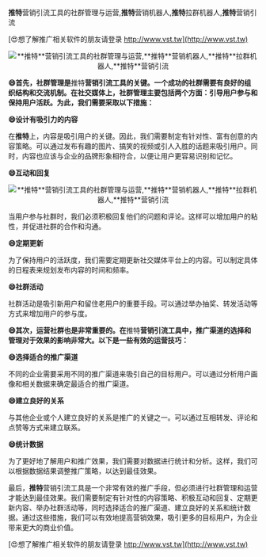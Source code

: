**推特**营销引流工具的社群管理与运营,**推特**营销机器人,**推特**拉群机器人,**推特**营销引流

[😍想了解推广相关软件的朋友请登录 http://www.vst.tw](http://www.vst.tw)

 <center><img src="https://vst.tw/MP4/tuiguang/png/2.png" alt="**推特**营销引流工具的社群管理与运营,**推特**营销机器人,**推特**拉群机器人,**推特**营销引流"></center>

**😄首先，社群管理是**推特**营销引流工具的关键。一个成功的社群需要有良好的组织结构和交流机制。在社交媒体上，社群管理主要包括两个方面：引导用户参与和保持用户活跃。为此，我们需要采取以下措施：**

**😄设计有吸引力的内容**

在**推特**上，内容是吸引用户的关键。因此，我们需要制定有针对性、富有创意的内容策略。可以通过发布有趣的图片、搞笑的视频或引人入胜的话题来吸引用户。同时，内容也应该与企业的品牌形象相符合，以便让用户更容易识别和记忆。

**😄互动和回复**

 <center><img src="https://vst.tw/MP4/tuiguang/png/7.png" alt="**推特**营销引流工具的社群管理与运营,**推特**营销机器人,**推特**拉群机器人,**推特**营销引流"></center>

当用户参与社群时，我们必须积极回复他们的问题和评论。这样可以增加用户的粘性，并促进社群的合作和沟通。

**😄定期更新**

为了保持用户的活跃度，我们需要定期更新社交媒体平台上的内容。可以制定具体的日程表来规划发布内容的时间和频率。

**😄社群活动**

社群活动是吸引新用户和留住老用户的重要手段。可以通过举办抽奖、转发活动等方式来增加用户的参与度。

**😄其次，运营社群也是非常重要的。在**推特**营销引流工具中，推广渠道的选择和管理对于效果的影响非常大。以下是一些有效的运营技巧：**

**😄选择适合的推广渠道**

不同的企业需要采用不同的推广渠道来吸引自己的目标用户。可以通过分析用户画像和相关数据来确定最适合的推广渠道。

**😄建立良好的关系**

与其他企业或个人建立良好的关系是推广的关键之一。可以通过互相转发、评论和点赞等方式来建立联系。

**😄统计数据**

为了更好地了解用户和推广效果，我们需要对数据进行统计和分析。这样，我们可以根据数据结果调整推广策略，以达到最佳效果。

最后，**推特**营销引流工具是一个非常有效的推广手段，但必须进行社群管理和运营才能达到最佳效果。我们需要制定有针对性的内容策略、积极互动和回复、定期更新内容、举办社群活动等，同时选择适合的推广渠道、建立良好的关系和统计数据。通过这些措施，我们可以有效地提高营销效果，吸引更多的目标用户，为企业带来更大的商业价值。

[😍想了解推广相关软件的朋友请登录 http://www.vst.tw](http://www.vst.tw)



